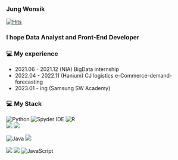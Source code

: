 ### Jung Wonsik

[![Hits](https://hits.seeyoufarm.com/api/count/incr/badge.svg?url=https%3A%2F%2Fgithub.com%2FJungWonsik&count_bg=%23B8E2ED&title_bg=%23E3B5B5&icon=&icon_color=%230D0D0D&title=hits&edge_flat=false)](https://hits.seeyoufarm.com)

### I hope Data Analyst and Front-End Developer

### 💻 My experience 

- 2021.06 - 2021.12 (NIA) BigData internship
- 2022.04 - 2022.11 (Hanium) CJ logistics e-Commerce-demand-forecasting  
- 2023.01 - ing (Samsung SW Academy) 


### 💻 My Stack 

![Python](https://img.shields.io/badge/Python-3776AB.svg?&style=for-the-badge&logo=Python&logoColor=white) 
![Spyder IDE](https://img.shields.io/badge/Spyder%20IDE-FF0000.svg?&style=for-the-badge&logo=Spyder%20IDE&logoColor=white)
![R](https://img.shields.io/badge/R-276DC3.svg?&style=for-the-badge&logo=R&logoColor=white) </br>
<img src="https://img.shields.io/badge/tableau-E97627?style=for-the-badge&logo=tableau&logoColor=white">
<img src="https://img.shields.io/badge/qgis-589632?style=for-the-badge&logo=qgis&logoColor=white"> </br>

![Java](https://img.shields.io/badge/Java-007396.svg?&style=for-the-badge&logo=Java&logoColor=white)
<img src="https://img.shields.io/badge/mysql-4479A1?style=for-the-badge&logo=mysql&logoColor=white">  </br>

<img src="https://img.shields.io/badge/React-EE4C2C?style=for-the-badge&logo=React&logoColor=white"> <img src="https://img.shields.io/badge/redux-764ABC?style=for-the-badge&logo=redux&logoColor=white"> <img alt="JavaScript" src ="https://img.shields.io/badge/JavaScriipt-F7DF1E.svg?&style=for-the-badge&logo=JavaScript&logoColor=black"/>  



<!--### BAEK-JOON
<!--[![Solved.ac Profile](http://mazassumnida.wtf/api/v2/generate_badge?boj=abossni7)](https://solved.ac/abossni7/)
![Eclipse IDE](https://img.shields.io/badge/Eclipse%20IDE-2C2255.svg?&style=for-the-badge&logo=Eclipse%20IDE&logoColor=#A589BA)
<img alt="Html" src ="https://img.shields.io/badge/HTML5-E34F26.svg?&style=for-the-badge&logo=HTML5&logoColor=white"/>  <img alt="Css" src ="https://img.shields.io/badge/CSS3-1572B6.svg?&style=for-the-badge&logo=CSS3&logoColor=white"/> 
![Jupyter](https://img.shields.io/badge/Jupyter-F37626.svg?&style=for-the-badge&logo=Jupyter&logoColor=white)
![Visual Studio Code](https://img.shields.io/badge/Visual%20Studio%20Code-007ACC.svg?&style=for-the-badge&logo=Visual%20Studio%20Code&logoColor=white)

learned Computer Science (programming and algorithm), Language (Java object-oriented understanding and utilization, data structure, etc.), Web/Frameword (React, Spring), and DataBase.

 Languages & Tools
